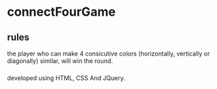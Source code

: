 # connectFourGame

## rules

the player who can make 4 consicutive colors (horizontally, vertically or diagonally) similar, will win the round.


###
developed using HTML, CSS And JQuery.
